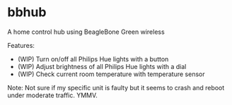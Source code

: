 # bbhub
A home control hub using BeagleBone Green wireless

Features:
- (WIP) Turn on/off all Philips Hue lights with a button
- (WIP) Adjust brightness of all Philips Hue lights with a dial
- (WIP) Check current room temperature with temperature sensor

Note: Not sure if my specific unit is faulty but it seems to crash and reboot under moderate traffic. YMMV.
